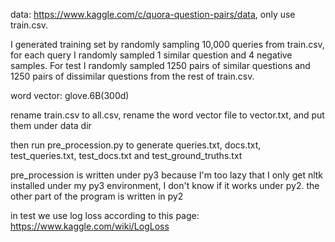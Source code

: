 data: https://www.kaggle.com/c/quora-question-pairs/data, only use train.csv.

I generated training set by randomly sampling 10,000 queries from train.csv, for each query I randomly sampled 1 similar question and 4 negative samples. For test I randomly sampled 1250 pairs of similar questions and 1250 pairs of dissimilar questions from the rest of train.csv.

word vector: glove.6B(300d)

rename train.csv to all.csv, rename the word vector file to vector.txt, and put them under data dir

then run pre_procession.py to generate queries.txt, docs.txt, test_queries.txt, test_docs.txt and test_ground_truths.txt

pre_procession is written under py3 because I'm too lazy that I only get nltk installed under my py3 environment, I don't know if it works under py2. the other part of the program is written in py2

in test we use log loss according to this page: https://www.kaggle.com/wiki/LogLoss